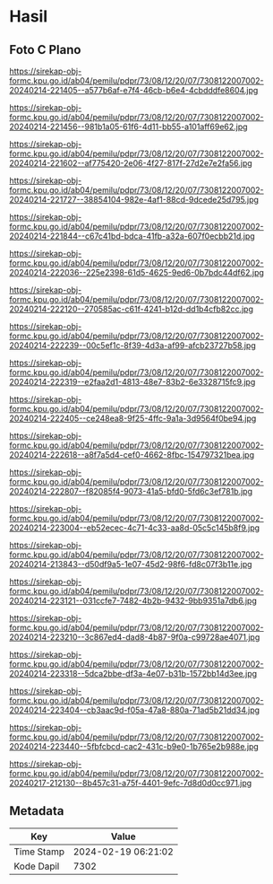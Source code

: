 # Hasil

## Foto C Plano

https://sirekap-obj-formc.kpu.go.id/ab04/pemilu/pdpr/73/08/12/20/07/7308122007002-20240214-221405--a577b6af-e7f4-46cb-b6e4-4cbdddfe8604.jpg

https://sirekap-obj-formc.kpu.go.id/ab04/pemilu/pdpr/73/08/12/20/07/7308122007002-20240214-221456--981b1a05-61f6-4d11-bb55-a101aff69e62.jpg

https://sirekap-obj-formc.kpu.go.id/ab04/pemilu/pdpr/73/08/12/20/07/7308122007002-20240214-221602--af775420-2e06-4f27-817f-27d2e7e2fa56.jpg

https://sirekap-obj-formc.kpu.go.id/ab04/pemilu/pdpr/73/08/12/20/07/7308122007002-20240214-221727--38854104-982e-4af1-88cd-9dcede25d795.jpg

https://sirekap-obj-formc.kpu.go.id/ab04/pemilu/pdpr/73/08/12/20/07/7308122007002-20240214-221844--c67c41bd-bdca-41fb-a32a-607f0ecbb21d.jpg

https://sirekap-obj-formc.kpu.go.id/ab04/pemilu/pdpr/73/08/12/20/07/7308122007002-20240214-222036--225e2398-61d5-4625-9ed6-0b7bdc44df62.jpg

https://sirekap-obj-formc.kpu.go.id/ab04/pemilu/pdpr/73/08/12/20/07/7308122007002-20240214-222120--270585ac-c61f-4241-b12d-dd1b4cfb82cc.jpg

https://sirekap-obj-formc.kpu.go.id/ab04/pemilu/pdpr/73/08/12/20/07/7308122007002-20240214-222239--00c5ef1c-8f39-4d3a-af99-afcb23727b58.jpg

https://sirekap-obj-formc.kpu.go.id/ab04/pemilu/pdpr/73/08/12/20/07/7308122007002-20240214-222319--e2faa2d1-4813-48e7-83b2-6e3328715fc9.jpg

https://sirekap-obj-formc.kpu.go.id/ab04/pemilu/pdpr/73/08/12/20/07/7308122007002-20240214-222405--ce248ea8-9f25-4ffc-9a1a-3d9564f0be94.jpg

https://sirekap-obj-formc.kpu.go.id/ab04/pemilu/pdpr/73/08/12/20/07/7308122007002-20240214-222618--a8f7a5d4-cef0-4662-8fbc-154797321bea.jpg

https://sirekap-obj-formc.kpu.go.id/ab04/pemilu/pdpr/73/08/12/20/07/7308122007002-20240214-222807--f82085f4-9073-41a5-bfd0-5fd6c3ef781b.jpg

https://sirekap-obj-formc.kpu.go.id/ab04/pemilu/pdpr/73/08/12/20/07/7308122007002-20240214-223004--eb52ecec-4c71-4c33-aa8d-05c5c145b8f9.jpg

https://sirekap-obj-formc.kpu.go.id/ab04/pemilu/pdpr/73/08/12/20/07/7308122007002-20240214-213843--d50df9a5-1e07-45d2-98f6-fd8c07f3b11e.jpg

https://sirekap-obj-formc.kpu.go.id/ab04/pemilu/pdpr/73/08/12/20/07/7308122007002-20240214-223121--031ccfe7-7482-4b2b-9432-9bb9351a7db6.jpg

https://sirekap-obj-formc.kpu.go.id/ab04/pemilu/pdpr/73/08/12/20/07/7308122007002-20240214-223210--3c867ed4-dad8-4b87-9f0a-c99728ae4071.jpg

https://sirekap-obj-formc.kpu.go.id/ab04/pemilu/pdpr/73/08/12/20/07/7308122007002-20240214-223318--5dca2bbe-df3a-4e07-b31b-1572bb14d3ee.jpg

https://sirekap-obj-formc.kpu.go.id/ab04/pemilu/pdpr/73/08/12/20/07/7308122007002-20240214-223404--cb3aac9d-f05a-47a8-880a-71ad5b21dd34.jpg

https://sirekap-obj-formc.kpu.go.id/ab04/pemilu/pdpr/73/08/12/20/07/7308122007002-20240214-223440--5fbfcbcd-cac2-431c-b9e0-1b765e2b988e.jpg

https://sirekap-obj-formc.kpu.go.id/ab04/pemilu/pdpr/73/08/12/20/07/7308122007002-20240217-212130--8b457c31-a75f-4401-9efc-7d8d0d0cc971.jpg


## Metadata

| Key        | Value               |
| ---------- | ------------------- |
| Time Stamp | 2024-02-19 06:21:02 |
| Kode Dapil | 7302                |



